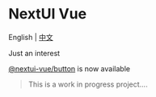 # NextUI Vue

English | [中文](README-zh-CN.md)

Just an interest

[@nextui-vue/button]() is now available

> This is a work in progress project....
